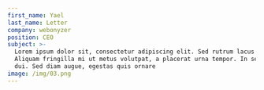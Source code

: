 ```yaml
---
first_name: Yael
last_name: Letter
company: webonyzer
position: CEO
subject: >-
  Lorem ipsum dolor sit, consectetur adipiscing elit. Sed rutrum lacus enim.
  Aliquam fringilla mi ut metus volutpat, a placerat urna tempor. In sed urna
  dui. Sed diam augue, egestas quis ornare
image: /img/03.png
---
```


